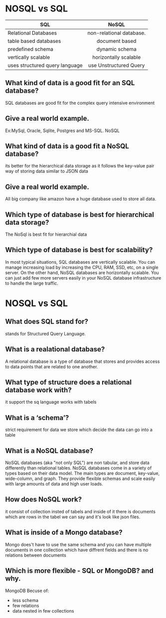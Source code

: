 # NOSQL vs SQL 

| SQL                               |  NoSQL                    | 
| ----------------------------------|:-------------------------:|
|Relational Databases               |non-relational database.   |
|table based databases              |document based             |
|predefined schema                  |dynamic schema             |
|vertically scalable                |horizontally scalable      |
|uses structured query language     |use Unstructured Query     |

## What kind of data is a good fit for an SQL database?

SQL databases are good fit for the complex query intensive environment 

## Give a real world example.
Ex:MySql, Oracle, Sqlite, Postgres and MS-SQL. NoSQL


## What kind of data is a good fit a NoSQL database?
its better for the hierarchical data storage as it follows the key-value pair way of storing data similar to JSON data

## Give a real world example.

All big company like amazon have a huge database used to store all data.

## Which type of database is best for hierarchical data storage?

The NoSql is best fit for hierarchial data 

## Which type of database is best for scalability?

In most typical situations, SQL databases are vertically scalable. You can manage increasing load by increasing the CPU, RAM, SSD, etc, on a single server. On the other hand, NoSQL databases are horizontally scalable. You can just add few more servers easily in your NoSQL database infrastructure to handle the large traffic.

# NOSQL vs SQL 

## What does SQL stand for?

stands for Structured Query Language.

## What is a realational database?

A relational database is a type of database that stores and provides access to data points that are related to one another.

## What type of structure does a relational database work with?

it support the sq language works with tabels

## What is a ‘schema’?

strict requirement for data we store which decide the data can go into a table

## What is a NoSQL database?

NoSQL databases (aka "not only SQL") are non tabular, and store data differently than relational tables. NoSQL databases come in a variety of types based on their data model. The main types are document, key-value, wide-column, and graph. They provide flexible schemas and scale easily with large amounts of data and high user loads.


## How does NoSQL  work?

it consist of collection insted of tabels and inside of it there is documents which are rows in the tabel we can say and it's look like json files.

## What is inside of a Mongo database?

Mongo does't  have to use the same schema and you can have multiple documents in one collection which have diffrent fields and there is no relations between documents

## Which is more flexible - SQL or MongoDB? and why.

MongoDB Becuse of:
* less schema
* few relations
* data nested in few collections






